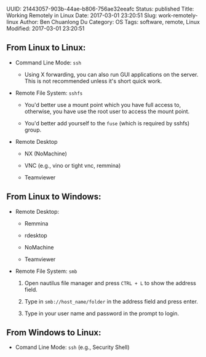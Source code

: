 UUID: 21443057-903b-44ae-b806-756ae32eeafc
Status: published
Title: Working Remotely in Linux
Date: 2017-03-01 23:20:51
Slug: work-remotely-linux
Author: Ben Chuanlong Du
Category: OS
Tags: software, remote, Linux
Modified: 2017-03-01 23:20:51

## From Linux to Linux:

- Command Line Mode: `ssh`

    + Using X forwarding, you can also run GUI applications on the server.
	This is not recommended unless it's short quick work.

- Remote File System: `sshfs`

    + You'd better use a mount point which you have full access to,
	otherwise, you have use the root user to access the mount point. 

    + You'd better add yourself to the `fuse` (which is required by sshfs) group.

- Remote Desktop

    + NX (NoMachine)

    + VNC (e.g., vino or tight vnc, remmina)

    + Teamviewer

## From Linux to Windows:

- Remote Desktop:

    + Remmina

    + rdesktop

    + NoMachine

    + Teamviewer

- Remote File System: `smb`

    1. Open nautilus file manager and press `CTRL + L` to show the address field.

    2. Type in `smb://host_name/folder` in the address field and press enter.

    3. Type in your user name and password in the prompt to login. 

## From Windows to Linux:

- Comand Line Mode: `ssh` (e.g., Security Shell)
